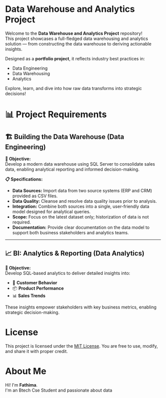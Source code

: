 # Data Warehouse and Analytics Project

Welcome to the **Data Warehouse and Analytics Project** repository!  
This project showcases a full-fledged data warehousing and analytics solution — from constructing the data warehouse to deriving actionable insights.  

Designed as a **portfolio project**, it reflects industry best practices in:
- Data Engineering
- Data Warehousing
- Analytics

Explore, learn, and dive into how raw data transforms into strategic decisions!

# 📊 Project Requirements

## 🏗️ Building the Data Warehouse (Data Engineering)

**🎯 Objective:**  
Develop a modern data warehouse using SQL Server to consolidate sales data, enabling analytical reporting and informed decision-making.

**📋 Specifications:**
- **Data Sources:** Import data from two source systems (ERP and CRM) provided as CSV files.
- **Data Quality:** Cleanse and resolve data quality issues prior to analysis.
- **Integration:** Combine both sources into a single, user-friendly data model designed for analytical queries.
- **Scope:** Focus on the latest dataset only; historization of data is not required.
- **Documentation:** Provide clear documentation on the data model to support both business stakeholders and analytics teams.

---

## 📈 BI: Analytics & Reporting (Data Analytics)

**🎯 Objective:**  
Develop SQL-based analytics to deliver detailed insights into:
- 🧠 **Customer Behavior**
- 📦 **Product Performance**
- 📊 **Sales Trends**

These insights empower stakeholders with key business metrics, enabling strategic decision-making.
# License

This project is licensed under the [MIT License](LICENSE). You are free to use, modify, and share it with proper credit.

# About Me

Hi! I'm **Fathima**.  
I'm an Btech Cse Student and passionate about data 
